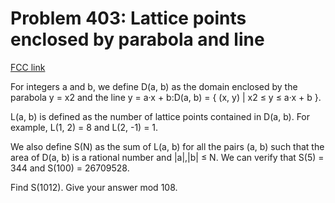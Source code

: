 # Problem 403: Lattice points enclosed by parabola and line

[FCC link](https://www.freecodecamp.org/learn/coding-interview-prep/project-euler/problem-403-lattice-points-enclosed-by-parabola-and-line)

For integers a and b, we define D(a, b) as the domain enclosed by the parabola y
= x2 and the line y = a·x + b:D(a, b) = { (x, y) | x2 ≤ y ≤ a·x + b }.

L(a, b) is defined as the number of lattice points contained in D(a, b). For
example, L(1, 2) = 8 and L(2, -1) = 1.

We also define S(N) as the sum of L(a, b) for all the pairs (a, b) such that the
area of D(a, b) is a rational number and |a|,|b| ≤ N. We can verify that S(5) =
344 and S(100) = 26709528.

Find S(1012). Give your answer mod 108.

